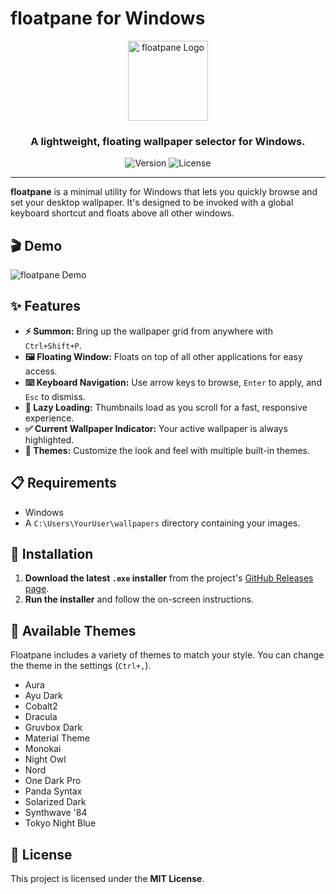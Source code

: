 # floatpane for Windows

<p align="center">
  <img src="https://raw.githubusercontent.com/floatpane/floatpane/master/assets/icon.svg" alt="floatpane Logo" width="128">
</p>

<h3 align="center">A lightweight, floating wallpaper selector for Windows.</h3>

<p align="center">
  <img src="https://img.shields.io/github/v/release/floatpane/floatpane?style=for-the-badge" alt="Version">
  <img src="https://img.shields.io/github/license/floatpane/floatpane?style=for-the-badge" alt="License">
</p>

---

**floatpane** is a minimal utility for Windows that lets you quickly browse and set your desktop wallpaper. It's designed to be invoked with a global keyboard shortcut and floats above all other windows.

## 🎬 Demo

![floatpane Demo](https://raw.githubusercontent.com/floatpane/floatpane/master/assets/floatpane-preview.gif)

## ✨ Features

- **⚡ Summon:** Bring up the wallpaper grid from anywhere with `Ctrl+Shift+P`.
- **🖼️ Floating Window:** Floats on top of all other applications for easy access.
- **⌨️ Keyboard Navigation:** Use arrow keys to browse, `Enter` to apply, and `Esc` to dismiss.
- **🚀 Lazy Loading:** Thumbnails load as you scroll for a fast, responsive experience.
- **✅ Current Wallpaper Indicator:** Your active wallpaper is always highlighted.
- **🎨 Themes:** Customize the look and feel with multiple built-in themes.

## 📋 Requirements

- Windows
- A `C:\Users\YourUser\wallpapers` directory containing your images.

## 🚀 Installation

1.  **Download the latest `.exe` installer** from the project's [GitHub Releases page](https://github.com/floatpane/floatpane/releases).
2.  **Run the installer** and follow the on-screen instructions.

## 🎨 Available Themes

Floatpane includes a variety of themes to match your style. You can change the theme in the settings (`Ctrl+,`).

- Aura
- Ayu Dark
- Cobalt2
- Dracula
- Gruvbox Dark
- Material Theme
- Monokai
- Night Owl
- Nord
- One Dark Pro
- Panda Syntax
- Solarized Dark
- Synthwave '84
- Tokyo Night Blue

## 📜 License

This project is licensed under the **MIT License**.

